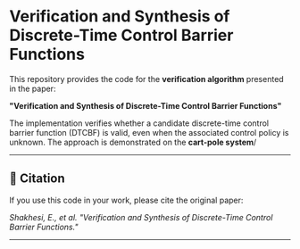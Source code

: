 # Verification and Synthesis of Discrete-Time Control Barrier Functions

This repository provides the code for the **verification algorithm** presented in the paper:

**"Verification and Synthesis of Discrete-Time Control Barrier Functions"**

The implementation verifies whether a candidate discrete-time control barrier function (DTCBF) is valid, even when the associated control policy is unknown. The approach is demonstrated on the **cart-pole system**/

---

## 🔹 Citation
If you use this code in your work, please cite the original paper:

*Shakhesi, E., et al. "Verification and Synthesis of Discrete-Time Control Barrier Functions."*

---

